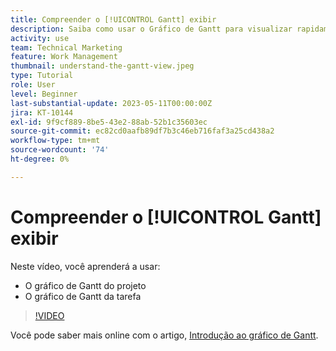 ```yaml
---
title: Compreender o [!UICONTROL Gantt] exibir
description: Saiba como usar o Gráfico de Gantt para visualizar rapidamente suas tarefas e projetos de alto nível com uma quantidade surpreendente de detalhes.
activity: use
team: Technical Marketing
feature: Work Management
thumbnail: understand-the-gantt-view.jpeg
type: Tutorial
role: User
level: Beginner
last-substantial-update: 2023-05-11T00:00:00Z
jira: KT-10144
exl-id: 9f9cf889-8be5-43e2-88ab-52b1c35603ec
source-git-commit: ec82cd0aafb89df7b3c46eb716faf3a25cd438a2
workflow-type: tm+mt
source-wordcount: '74'
ht-degree: 0%

---
```


# Compreender o [!UICONTROL Gantt] exibir

Neste vídeo, você aprenderá a usar:

* O gráfico de Gantt do projeto
* O gráfico de Gantt da tarefa

>[!VIDEO](https://video.tv.adobe.com/v/3419304/?quality=12&learn=on)

Você pode saber mais online com o artigo, [Introdução ao gráfico de Gantt](https://experienceleague.adobe.com/docs/workfront/using/manage-work/the-gantt-chart/gantt-chart-overview/get-started-with-gantt.html?lang=en).
